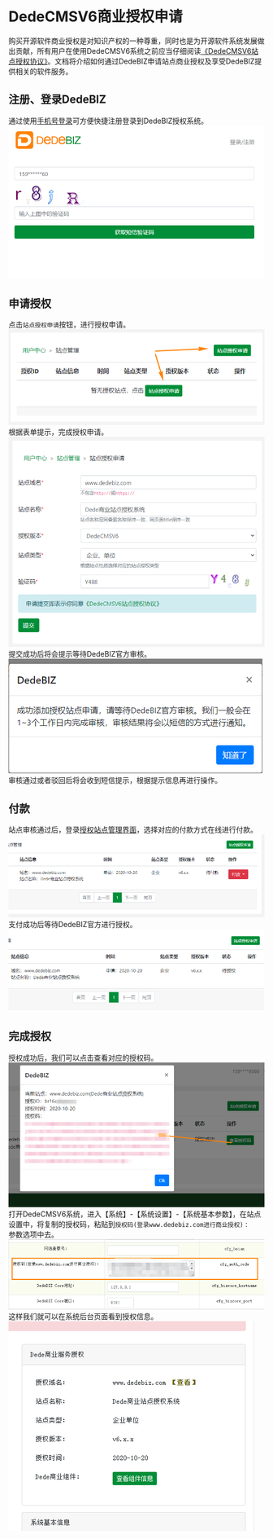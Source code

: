 # DedeCMSV6商业授权申请
购买开源软件商业授权是对知识产权的一种尊重，同时也是为开源软件系统发展做出贡献，所有用户在使用DedeCMSV6系统之前应当仔细阅读[《DedeCMSV6站点授权协议》](/license)。文档将介绍如何通过DedeBIZ申请站点商业授权及享受DedeBIZ提供相关的软件服务。

## 注册、登录DedeBIZ
通过使用[手机号登录](/login?goto=/member/site_main)可方便快捷注册登录到DedeBIZ授权系统。
![注册、登录DedeBIZ](images/quick/dedebiz_core1.png)

## 申请授权
点击`站点授权申请`按钮，进行授权申请。
![申请授权](images/quick/dedebiz_core2.png)
根据表单提示，完成授权申请。
![申请授权](images/quick/dedebiz_core3.png)
提交成功后将会提示等待DedeBIZ官方审核。
![申请授权](images/quick/dedebiz_core4.png)
审核通过或者驳回后将会收到短信提示，根据提示信息再进行操作。

## 付款
站点审核通过后，登录[授权站点管理界面](/member/site_main)，选择对应的付款方式在线进行付款。
![付款](images/quick/dedebiz_core5.png)
支付成功后等待DedeBIZ官方进行授权。
![付款](images/quick/dedebiz_core6.png)

## 完成授权
授权成功后，我们可以点击查看对应的授权码。
![完成授权](images/quick/dedebiz_core7.png)
打开DedeCMSV6系统，进入【系统】-【系统设置】-【系统基本参数】，在站点设置中，将复制的授权码，粘贴到`授权码(登录www.dedebiz.com进行商业授权)：	`参数选项中去。
![完成授权](images/quick/dedebiz_core8.png)
这样我们就可以在系统后台页面看到授权信息。
![完成授权](images/quick/dedebiz_core9.png)
